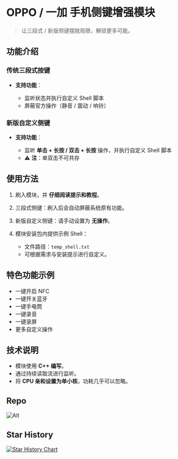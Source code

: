 # OPPO / 一加 手机侧键增强模块

> 让三段式 / 新版侧键摆脱局限，解锁更多可能。

## 功能介绍

### 传统三段式按键

* **支持功能**：

  * 监听状态并执行自定义 Shell 脚本
  * 屏蔽官方操作（静音 / 震动 / 响铃）

### 新版自定义侧键

* **支持功能**：

  * 监听 **单击 + 长按 / 双击 + 长按** 操作，并执行自定义 Shell 脚本
  * ⚠️ **注**：单双击不可共存

## 使用方法

1. 刷入模块，并 **仔细阅读提示和教程**。
2. 三段式侧键：刷入后会自动屏蔽系统原有功能。
3. 新版自定义侧键：请手动设置为 **无操作**。
4. 模块安装包内提供示例 Shell：

   * 文件路径：`temp_shell.txt`
   * 可根据需求与安装提示进行自定义。

## 特色功能示例

* 一键开启 NFC
* 一键开关蓝牙
* 一键手电筒
* 一键录音
* 一键录屏
* 更多自定义操作

## 技术说明

* 模块使用 **C++ 编写**。
* 通过持续读取流进行监听。
* 将 **CPU 亲和设置为单小核**，功耗几乎可以忽略。

## Repo

![Alt](https://repobeats.axiom.co/api/embed/a156b5d3b81789c024ae5b796ca61e11048161f4.svg "Repobeats analytics image")

## Star History

[![Star History Chart](https://api.star-history.com/svg?repos=ItosEO/OplusKey&type=Date)](https://www.star-history.com/#ItosEO/OplusKey&Date)
